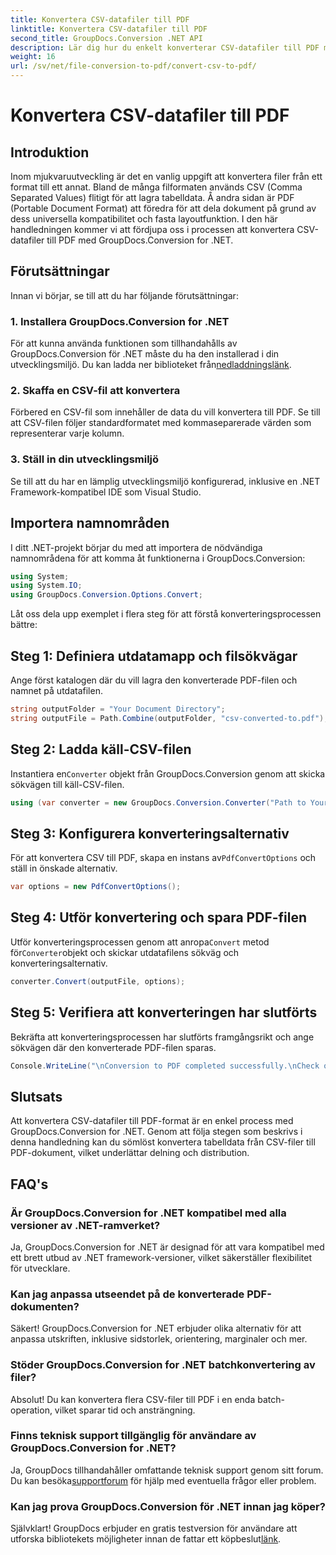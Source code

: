 ```yaml
---
title: Konvertera CSV-datafiler till PDF
linktitle: Konvertera CSV-datafiler till PDF
second_title: GroupDocs.Conversion .NET API
description: Lär dig hur du enkelt konverterar CSV-datafiler till PDF med GroupDocs.Conversion for .NET. Följ vår steg-för-steg-guide.
weight: 16
url: /sv/net/file-conversion-to-pdf/convert-csv-to-pdf/
---
```


# Konvertera CSV-datafiler till PDF

## Introduktion
Inom mjukvaruutveckling är det en vanlig uppgift att konvertera filer från ett format till ett annat. Bland de många filformaten används CSV (Comma Separated Values) flitigt för att lagra tabelldata. Å andra sidan är PDF (Portable Document Format) att föredra för att dela dokument på grund av dess universella kompatibilitet och fasta layoutfunktion. I den här handledningen kommer vi att fördjupa oss i processen att konvertera CSV-datafiler till PDF med GroupDocs.Conversion for .NET.
## Förutsättningar
Innan vi börjar, se till att du har följande förutsättningar:
### 1. Installera GroupDocs.Conversion for .NET
 För att kunna använda funktionen som tillhandahålls av GroupDocs.Conversion för .NET måste du ha den installerad i din utvecklingsmiljö. Du kan ladda ner biblioteket från[nedladdningslänk](https://releases.groupdocs.com/conversion/net/).
### 2. Skaffa en CSV-fil att konvertera
Förbered en CSV-fil som innehåller de data du vill konvertera till PDF. Se till att CSV-filen följer standardformatet med kommaseparerade värden som representerar varje kolumn.
### 3. Ställ in din utvecklingsmiljö
Se till att du har en lämplig utvecklingsmiljö konfigurerad, inklusive en .NET Framework-kompatibel IDE som Visual Studio.

## Importera namnområden
I ditt .NET-projekt börjar du med att importera de nödvändiga namnområdena för att komma åt funktionerna i GroupDocs.Conversion:
```csharp
using System;
using System.IO;
using GroupDocs.Conversion.Options.Convert;
```

Låt oss dela upp exemplet i flera steg för att förstå konverteringsprocessen bättre:
## Steg 1: Definiera utdatamapp och filsökvägar
Ange först katalogen där du vill lagra den konverterade PDF-filen och namnet på utdatafilen.
```csharp
string outputFolder = "Your Document Directory";
string outputFile = Path.Combine(outputFolder, "csv-converted-to.pdf");
```
## Steg 2: Ladda käll-CSV-filen
 Instantiera en`Converter` objekt från GroupDocs.Conversion genom att skicka sökvägen till käll-CSV-filen.
```csharp
using (var converter = new GroupDocs.Conversion.Converter("Path to Your CSV File"))
```
## Steg 3: Konfigurera konverteringsalternativ
 För att konvertera CSV till PDF, skapa en instans av`PdfConvertOptions` och ställ in önskade alternativ.
```csharp
var options = new PdfConvertOptions();
```
## Steg 4: Utför konvertering och spara PDF-filen
 Utför konverteringsprocessen genom att anropa`Convert` metod för`Converter`objekt och skickar utdatafilens sökväg och konverteringsalternativ.
```csharp
converter.Convert(outputFile, options);
```
## Steg 5: Verifiera att konverteringen har slutförts
Bekräfta att konverteringsprocessen har slutförts framgångsrikt och ange sökvägen där den konverterade PDF-filen sparas.
```csharp
Console.WriteLine("\nConversion to PDF completed successfully.\nCheck output in {0}", outputFolder);
```

## Slutsats
Att konvertera CSV-datafiler till PDF-format är en enkel process med GroupDocs.Conversion for .NET. Genom att följa stegen som beskrivs i denna handledning kan du sömlöst konvertera tabelldata från CSV-filer till PDF-dokument, vilket underlättar delning och distribution.
## FAQ's
### Är GroupDocs.Conversion for .NET kompatibel med alla versioner av .NET-ramverket?
Ja, GroupDocs.Conversion for .NET är designad för att vara kompatibel med ett brett utbud av .NET framework-versioner, vilket säkerställer flexibilitet för utvecklare.
### Kan jag anpassa utseendet på de konverterade PDF-dokumenten?
Säkert! GroupDocs.Conversion for .NET erbjuder olika alternativ för att anpassa utskriften, inklusive sidstorlek, orientering, marginaler och mer.
### Stöder GroupDocs.Conversion for .NET batchkonvertering av filer?
Absolut! Du kan konvertera flera CSV-filer till PDF i en enda batch-operation, vilket sparar tid och ansträngning.
### Finns teknisk support tillgänglig för användare av GroupDocs.Conversion for .NET?
 Ja, GroupDocs tillhandahåller omfattande teknisk support genom sitt forum. Du kan besöka[supportforum](https://forum.groupdocs.com/c/conversion/11) för hjälp med eventuella frågor eller problem.
### Kan jag prova GroupDocs.Conversion för .NET innan jag köper?
 Självklart! GroupDocs erbjuder en gratis testversion för användare att utforska bibliotekets möjligheter innan de fattar ett köpbeslut[länk](https://releases.groupdocs.com/conversion/net/).